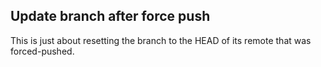 ## Update branch after force push

This is just about resetting the branch to the HEAD of its remote that was forced-pushed.


